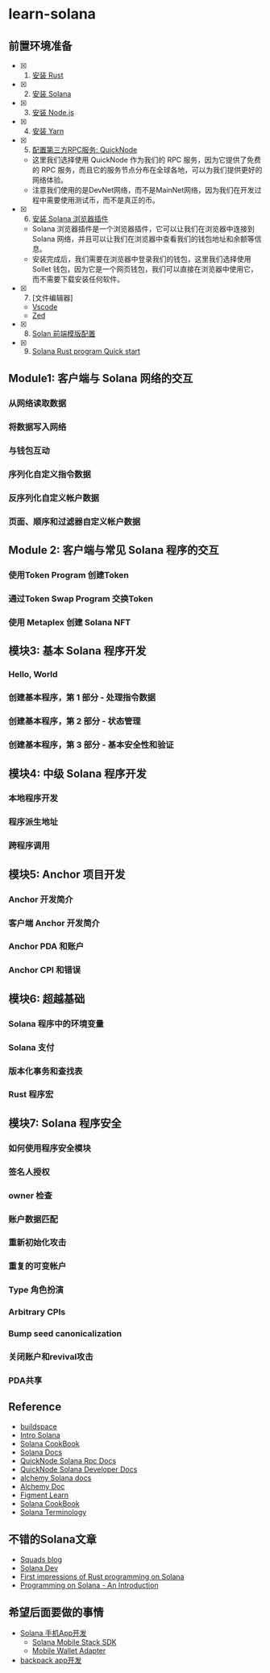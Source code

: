 # learn-solana

## 前置环境准备

- [x] 1. [安装 Rust](https://www.rust-lang.org/tools/install)
- [x] 2. [安装 Solana](https://docs.solana.com/cli/install-solana-cli-tools)
- [x] 3. [安装 Node.js](https://nodejs.org/en/download/)
- [x] 4. [安装 Yarn](https://classic.yarnpkg.com/en/docs/install/#mac-stable)
- [x] 5. [配置第三方RPC服务: QuickNode](https://www.quicknode.com/)
    - 这里我们选择使用 QuickNode 作为我们的 RPC 服务，因为它提供了免费的 RPC 服务，而且它的服务节点分布在全球各地，可以为我们提供更好的网络体验。
    - 注意我们使用的是DevNet网络，而不是MainNet网络，因为我们在开发过程中需要使用测试币，而不是真正的币。
- [x] 6. [安装 Solana 浏览器插件](https://phantom.app/)
    - Solana 浏览器插件是一个浏览器插件，它可以让我们在浏览器中连接到 Solana 网络，并且可以让我们在浏览器中查看我们的钱包地址和余额等信息。
    - 安装完成后，我们需要在浏览器中登录我们的钱包，这里我们选择使用 Sollet 钱包，因为它是一个网页钱包，我们可以直接在浏览器中使用它，而不需要下载安装任何软件。
- [x] 7. [文件编辑器]
    - [Vscode](https://code.visualstudio.com/)
    - [Zed](https://zed.dev/download)

- [x] 8. [Solan 前端模版配置](./how-to-setting-solana-front.md)
- [X] 9. [Solana Rust program Quick start](./docs/offical/rust-program-quickstart.md)

## Module1: 客户端与 Solana 网络的交互

### 从网络读取数据
### 将数据写入网络
### 与钱包互动
### 序列化自定义指令数据
### 反序列化自定义帐户数据
### 页面、顺序和过滤器自定义帐户数据

## Module 2: 客户端与常见 Solana 程序的交互

### 使用Token Program 创建Token
### 通过Token Swap Program 交换Token
### 使用 Metaplex 创建 Solana NFT

## 模块3: 基本 Solana 程序开发

### Hello, World
### 创建基本程序，第 1 部分 - 处理指令数据
### 创建基本程序，第 2 部分 - 状态管理
### 创建基本程序，第 3 部分 - 基本安全性和验证

## 模块4: 中级 Solana 程序开发

### 本地程序开发
### 程序派生地址
### 跨程序调用

## 模块5: Anchor 项目开发

### Anchor 开发简介
### 客户端 Anchor 开发简介
### Anchor PDA 和账户
### Anchor CPI 和错误

## 模块6: 超越基础

### Solana 程序中的环境变量
### Solana 支付
### 版本化事务和查找表
### Rust 程序宏

## 模块7: Solana 程序安全

### 如何使用程序安全模块
### 签名人授权
### owner 检查
### 账户数据匹配
### 重新初始化攻击
### 重复的可变帐户
### Type 角色扮演
### Arbitrary CPIs
### Bump seed canonicalization
### 关闭账户和revival攻击
### PDA共享




## Reference

- [buildspace](https://buildspace.so/)
- [Intro Solana](https://www.soldev.app/course)
- [Solana CookBook](https://solanacookbook.com/)
- [Solana Docs](https://docs.solana.com/)
- [QuickNode Solana Rpc Docs](https://www.quicknode.com/docs/solana)
- [QuickNode Solana Developer Docs](https://www.quicknode.com/guides/solana-development/getting-started/solana-fundamentals-reference-guide)
- [alchemy Solana docs](https://docs.alchemy.com/reference/solana-api-quickstart)
- [Alchemy Doc](https://docs.alchemy.com/)
- [Figment Learn](https://learn.figment.io/protocols/solana)
- [Solana CookBook](https://solanacookbook.com/)
- [Solana Terminology](https://docs.solana.com/terminology)

## 不错的Solana文章
- [Squads blog](https://squads.so/blog)
- [Solana Dev](https://www.soldev.app/)
- [First impressions of Rust programming on Solana](https://brson.github.io/2021/06/08/rust-on-solana)
- [Programming on Solana - An Introduction
](https://paulx.dev/blog/2021/01/14/programming-on-solana-an-introduction/)

## 希望后面要做的事情

- [Solana 手机App开发](https://solanamobile.com/zh/developers)
    - [Solana Mobile Stack SDK](https://github.com/solana-mobile/solana-mobile-stack-sdk#solana-mobile-stack-sdk)
    - [Mobile Wallet Adapter](https://github.com/solana-mobile/mobile-wallet-adapter)
- [backpack app开发](https://docs.xnfts.dev/getting-started/introduction)
